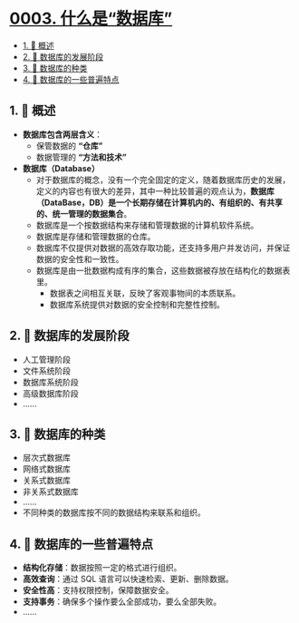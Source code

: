 # [0003. 什么是“数据库”](https://github.com/tnotesjs/TNotes.sql/tree/main/notes/0003.%20%E4%BB%80%E4%B9%88%E6%98%AF%E2%80%9C%E6%95%B0%E6%8D%AE%E5%BA%93%E2%80%9D)

<!-- region:toc -->

- [1. 📝 概述](#1--概述)
- [2. 📒 数据库的发展阶段](#2--数据库的发展阶段)
- [3. 📒 数据库的种类](#3--数据库的种类)
- [4. 📒 数据库的一些普遍特点](#4--数据库的一些普遍特点)

<!-- endregion:toc -->

## 1. 📝 概述

- **数据库包含两层含义**：
  - 保管数据的 **“仓库”​**
  - 数据管理的 **“方法和技术”**
- **数据库（Database）**
  - 对于数据库的概念，没有一个完全固定的定义，随着数据库历史的发展，定义的内容也有很大的差异，其中一种比较普遍的观点认为，**数据库（DataBase，DB）是一个长期存储在计算机内的、有组织的、有共享的、统一管理的数据集合**。
  - 数据库是一个按数据结构来存储和管理数据的计算机软件系统。
  - 数据库是存储和管理数据的仓库。
  - 数据库不仅提供对数据的高效存取功能，还支持多用户并发访问，并保证数据的安全性和一致性。
  - 数据库是由一批数据构成有序的集合，这些数据被存放在结构化的数据表里。
    - 数据表之间相互关联，反映了客观事物间的本质联系。
    - 数据库系统提供对数据的安全控制和完整性控制。

## 2. 📒 数据库的发展阶段

- 人工管理阶段
- 文件系统阶段
- 数据库系统阶段
- 高级数据库阶段
- ……

## 3. 📒 数据库的种类

- 层次式数据库
- 网络式数据库
- 关系式数据库
- 非关系式数据库
- ……
- 不同种类的数据库按不同的数据结构来联系和组织。

## 4. 📒 数据库的一些普遍特点

- **结构化存储**：数据按照一定的格式进行组织。
- **高效查询**：通过 SQL 语言可以快速检索、更新、删除数据。
- **安全性高**：支持权限控制，保障数据安全。
- **支持事务**：确保多个操作要么全部成功，要么全部失败。
- ……
